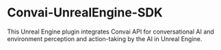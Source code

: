 # Convai-UnrealEngine-SDK
This Unreal Engine plugin integrates Convai API for conversational AI and environment perception and action-taking by the AI in Unreal Engine.
